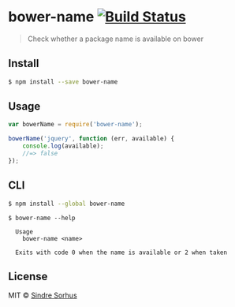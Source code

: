 # bower-name [![Build Status](https://travis-ci.org/sindresorhus/bower-name.svg?branch=master)](https://travis-ci.org/sindresorhus/bower-name)

> Check whether a package name is available on bower


## Install

```sh
$ npm install --save bower-name
```


## Usage

```js
var bowerName = require('bower-name');

bowerName('jquery', function (err, available) {
	console.log(available);
	//=> false
});
```


## CLI

```sh
$ npm install --global bower-name
```

```
$ bower-name --help

  Usage
    bower-name <name>

  Exits with code 0 when the name is available or 2 when taken
```


## License

MIT © [Sindre Sorhus](http://sindresorhus.com)

